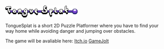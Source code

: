 ![image](https://raw.githubusercontent.com/almphy/tonguesplat/master/img/menu/logo.png)

TongueSplat is a short 2D Puzzle Platformer where you have to find your way home while avoiding danger and jumping over obstacles.

The game will be avaliable here:
[Itch.io](#)
[GameJolt](#)
